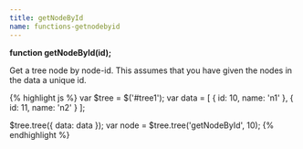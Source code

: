 ```yaml
---
title: getNodeById
name: functions-getnodebyid
---
```


**function getNodeById(id);**

Get a tree node by node-id. This assumes that you have given the nodes in the data a unique id.

{% highlight js %}
var $tree = $('#tree1');
var data = [
    { id: 10, name: 'n1' },
    { id: 11, name: 'n2' }
];

$tree.tree({
    data: data
});
var node = $tree.tree('getNodeById', 10);
{% endhighlight %}
